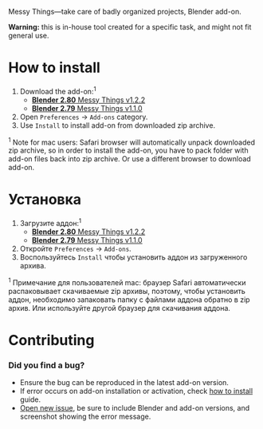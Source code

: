 Messy Things—take care of badly organized projects, Blender add-on.

**Warning:** this is in-house tool created for a specific task, and might not fit general use.


How to install
==========================

1. Download the add-on:<sup>1</sup>
    * [**Blender 2.80** Messy Things v1.2.2][v1_2_2]
    * [**Blender 2.79** Messy Things v1.1.0][v1_1_0]
2. Open `Preferences` → `Add-ons` category.
3. Use `Install` to install add-on from downloaded zip archive.

<sup>1</sup> Note for mac users: Safari browser will automatically unpack downloaded zip archive, so in order to install the add-on, you have to pack folder with add-on files back into zip archive. Or use a different browser to download add-on.


Установка
==========================

1. Загрузите аддон:<sup>1</sup>
    * [**Blender 2.80** Messy Things v1.2.2][v1_2_2]
    * [**Blender 2.79** Messy Things v1.1.0][v1_1_0]
2. Откройте `Preferences` → `Add-ons`.
3. Воспользуйтесь `Install` чтобы установить аддон из загруженного архива.

<sup>1</sup> Примечание для пользователей mac: браузер Safari автоматически распаковывает скачиваемые zip архивы, поэтому, чтобы установить аддон, необходимо запаковать папку с файлами аддона обратно в zip архив. Или используйте другой браузер для скачивания аддона.


Contributing
==========================

### Did you find a bug?

* Ensure the bug can be reproduced in the latest add-on version.
* If error occurs on add-on installation or activation, check [how to install](#how-to-install) guide.
* [Open new issue][new_issue], be sure to include Blender and add-on versions, and screenshot showing the error message.


[v1_2_2]: https://github.com/mrachinskiy/messythings/releases/download/v1.2.2/messythings-1_2_2.zip
[v1_1_0]: https://github.com/mrachinskiy/messythings/releases/download/v1.1.0/messythings-1_1_0.zip
[new_issue]: https://github.com/mrachinskiy/messythings/issues/new
